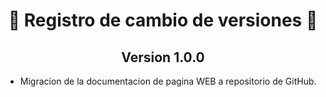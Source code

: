 <body>
    <h1 align="center">🔧 Registro de cambio de versiones 🔧</h1>

<h2 align="center">Version 1.0.0</h2>
<ul>
    <li>Migracion de la documentacion de pagina WEB a repositorio de GitHub.</li>
</ul>
</body>